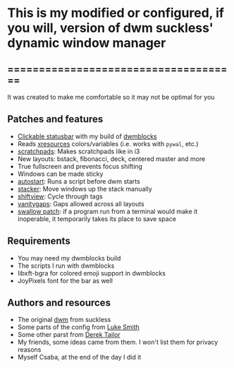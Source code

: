 # This is my modified or configured, if you will, version of dwm suckless' dynamic window manager
## =====================================
It was created to make me comfortable so it may not be optimal for you

## Patches and features

- [Clickable statusbar](https://dwm.suckless.org/patches/statuscmd/) with my build of [dwmblocks](https://github.com/TramSizedInc/dwmblocks)
- Reads [xresources](https://dwm.suckless.org/patches/xresources/) colors/variables (i.e. works with `pywal`, etc.)
- [scratchpads](https://dwm.suckless.org/patches/scratchpads/): Makes scratchpads like in i3 
- New layouts: bstack, fibonacci, deck, centered master and more
- True fullscreen and prevents focus shifting
- Windows can be made sticky 
- [autostart](https://dwm.suckless.org/patches/autostart/): Runs a script before dwm starts
- [stacker](https://dwm.suckless.org/patches/stacker/): Move windows up the stack manually 
- [shiftview](https://dwm.suckless.org/patches/nextprev/): Cycle through tags 
- [vanitygaps](https://dwm.suckless.org/patches/vanitygaps/): Gaps allowed across all layouts
- [swallow patch](https://dwm.suckless.org/patches/swallow/): if a program run from a terminal would make it inoperable, it temporarily takes its place to save space

## Requirements

- You may need my dwmblocks build
- The scripts I run with dwmblocks
- libxft-bgra for colored emoji support in dwmblocks
- JoyPixels font for the bar as well

## Authors and resources

- The original [dwm](https://dwm.suckless.org/) from suckless
- Some parts of the config from [Luke Smith](https://github.com/LukeSmithxyz)
- Some other parst from [Derek Tailor](https://gitlab.com/dwt1)
- My friends, some ideas came from them. I won't list them for privacy reasons
- Myself Csaba, at the end of the day I did it
